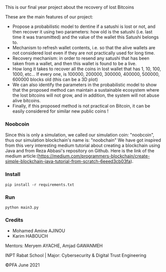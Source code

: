This is our final year project about the recovery of lost Bitcoins

These are the main features of our project:

- Propose a probabilistic model to dentine if a satushi is lost or not, and then recover it using two
parameters: how old is the satushi (i.e. last time it was transmitted) and the value of the wallet
this Satushi belongs to.
- Mechanism to refresh wallet contents, i.e. so that the alive wallets are not considered lost even
if they are not practically used for long time.
- Recovery mechanism: in order to resend any satushi that has been taken from a wallet, and
then this wallet is found to be a live.
- How long it takes to recover all the coins in lost wallet that has 1, 10, 100, 1000, etc… If every
one, is 100000, 200000, 300000, 400000, 500000, 600000 blocks old (this can be a 3D plot)
- We can also identify the parameters in the probabilistic model to show that the proposed
method can maintain a sustainable ecosystem where the lost bitcoins will not grow, and in
addition, the system will not abuse alive bitcoins.
- Finally, if this proposed method is not practical on Bitcoin, it can be easily considered for similar
new public coins !

### Noobcoin
Since this is only a simulation, we called our simulation coin: "noobcoin", thus our simulation blockchain's name is: "noobchain"
We have got inspired from this very interesting medium tutorial about creating a blockchain using Java and from Reza Abbasi's repository on Github.
Here is the link of the medium article:(https://medium.com/programmers-blockchain/create-simple-blockchain-java-tutorial-from-scratch-6eeed3cb03fa).

### Install
`pip install -r requirements.txt`

### Run
`python main3.py`

### Credits
- Mohamed Amine AJINOU
- Karim HABOUCH

Mentors: Meryem AYACHE, Amjad GAWANMEH 

INPT Rabat School | Major: Cybersecurity & Digital Trust Engineering

©PFA June 2021
